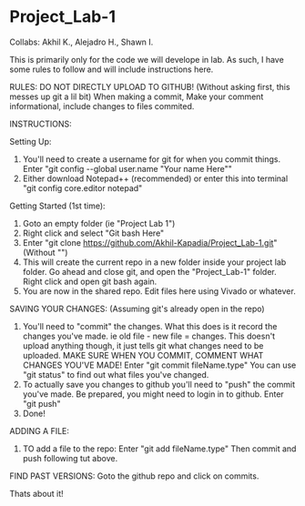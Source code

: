 # Project_Lab-1

Collabs: Akhil K., Alejadro H., Shawn I.

This is primarily only for the code we will develope in lab.
As such, I have some rules to follow and will include instructions here.

RULES:
DO NOT DIRECTLY UPLOAD TO GITHUB! (Without asking first, this messes up git a lil bit)
When making a commit, Make your comment informational, include changes to files commited.


INSTRUCTIONS:

Setting Up:
1.	You'll need to create a username for git for when you commit things. Enter "git config --global user.name "Your name Here""
2.	Either download Notepad++ (recommended) or enter this into terminal "git config core.editor notepad"

Getting Started (1st time):
1.	Goto an empty folder (ie "Project Lab 1")
2.	Right click and select "Git bash Here"
3.	Enter "git clone https://github.com/Akhil-Kapadia/Project_Lab-1.git" (Without "")
4.	This will create the current repo in a new folder inside your project lab folder. Go ahead and close git, and open the "Project_Lab-1" folder. Right click and open git bash again.
5.	You are now in the shared repo. Edit files here using Vivado or whatever.

SAVING YOUR CHANGES:
(Assuming git's already open in the repo) 
1.	You'll need to "commit" the changes. What this does is it record the changes you've made. ie old file - new file = changes. This doesn't upload anything though, it just tells git what changes need to be uploaded. 
MAKE SURE WHEN YOU COMMIT, COMMENT WHAT CHANGES YOU'VE MADE!
Enter "git commit fileName.type"
You can use "git status" to find out what files you've changed.
2.	To actually save you changes to github you'll need to "push" the commit you've made. Be prepared, you might need to login in to github.
Enter "git push"
3.	Done!

ADDING A FILE:
1.	TO add a file to the repo:
Enter "git add fileName.type"
Then commit and push following tut above.

FIND PAST VERSIONS:
Goto the github repo and click on commits.

Thats about it!
